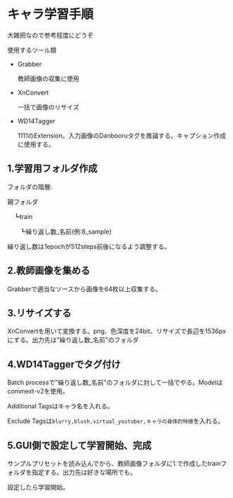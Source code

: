 # キャラ学習手順

大雑把なので参考程度にどうぞ

使用するツール類

- Grabber
  
  教師画像の収集に使用
  
- XnConvert
  
  一括で画像のリサイズ
  
- WD14Tagger
  
  1111のExtension。入力画像のDanbooruタグを推論する。キャプション作成に使用する。

## 1.学習用フォルダ作成

フォルダの階層:

親フォルダ

　┗train

　　┗繰り返し数_名前(例:8_sample)

繰り返し数は1epochが512steps前後になるよう調整する。

## 2.教師画像を集める

Grabberで適当なソースから画像を64枚以上収集する。

## 3.リサイズする

XnConvertを用いて変換する。png、色深度を24bit、リサイズで長辺を1536pxにする。出力先は"繰り返し数_名前"のフォルダ

## 4.WD14Taggerでタグ付け

Batch processで"繰り返し数_名前"のフォルダに対して一括でやる。Modelはconvnext-v2を使用。

Additional Tagsはキャラ名を入れる。

Exclude Tagsは`blurry,blush,virtual_youtuber,キャラの身体的特徴`を入れる。

## 5.GUI側で設定して学習開始、完成

サンプルプリセットを読み込んでから、教師画像フォルダに1.で作成したtrainフォルダを指定する。出力先は好きな場所でも。

設定したら学習開始。
